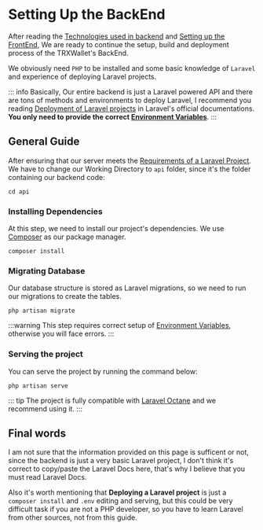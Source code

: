 # Setting Up the BackEnd

After reading the [Technologies used in backend](/technologies-used#backend) and [Setting up the FrontEnd](/setting-up-frontend), We are ready to continue the setup, build and deployment process of the TRXWallet's BackEnd.

We obviously need `PHP` to be installed and some basic knowledge of `Laravel` and experience of deploying Laravel projects.

::: info
Basically, Our entire backend is just a Laravel powered API and there are tons of methods and environments to deploy Laravel, I recommend you reading [Deployment of Laravel projects](https://laravel.com/docs/10.x/deployment) in Laravel's official documentations. **You only need to provide the correct [Environment Variables](/environment-variables)**.
:::

## General Guide

After ensuring that our server meets the [Requirements of a Laravel Project](https://laravel.com/docs/10.x/deployment#server-requirements). We have to change our Working Directory to `api` folder, since it's the folder containing our backend code:
```shell
cd api
```

### Installing Dependencies

At this step, we need to install our project's dependencies. We use [Composer](https://getcomposer.org/) as our package manager.

```shell
composer install
```

### Migrating Database

Our database structure is stored as Laravel migrations, so we need to run our migrations to create the tables.

```shell
php artisan migrate
```

:::warning
This step requires correct setup of [Environment Variables](/environment-variables), otherwise you will face errors.
:::

### Serving the project

You can serve the project by running the command below:

```shell
php artisan serve
```

::: tip
The project is fully compatible with [Laravel Octane](https://laravel.com/docs/10.x/octane) and we recommend using it.
:::

## Final words

I am not sure that the information provided on this page is sufficent or not, since the backend is just a very basic Laravel project, I don't think it's correct to copy/paste the Laravel Docs here, that's why I believe that you must read Laravel Docs.

Also it's worth mentioning that **Deploying a Laravel project** is just a `composer install` and `.env` editing and serving, but this could be very difficult task if you are not a PHP developer, so you have to learn Laravel from other sources, not from this guide.